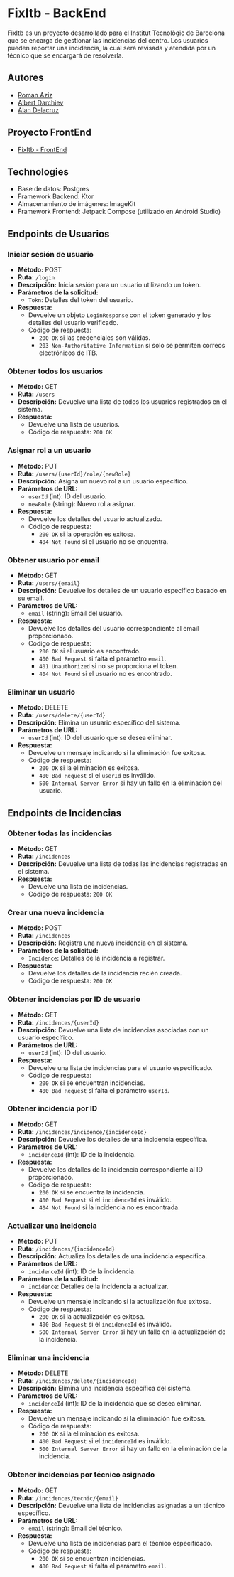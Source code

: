 # FixItb - BackEnd

FixItb es un proyecto desarrollado para el Institut Tecnològic de Barcelona que se encarga de gestionar las incidencias del centro. Los usuarios pueden reportar una incidencia, la cual será revisada y atendida por un técnico que se encargará de resolverla.

## Autores
- [Roman Aziz](https://github.com/muhammad-roman)
- [Albert Darchiev](https://github.com/AlbertDarchiev)
- [Alan Delacruz](https://github.com/AlandelaCruuz)

## Proyecto FrontEnd
- [FixItb - FrontEnd](https://github.com/AlbertDarchiev/FixITB_Frontend)


## Technologies
- Base de datos: Postgres
- Framework Backend: Ktor
- Almacenamiento de imágenes: ImageKit
- Framework Frontend: Jetpack Compose (utilizado en Android Studio)



## Endpoints de Usuarios

### Iniciar sesión de usuario
- **Método:** POST
- **Ruta:** `/login`
- **Descripción:** Inicia sesión para un usuario utilizando un token.
- **Parámetros de la solicitud:** 
  - `Tokn`: Detalles del token del usuario.
- **Respuesta:**
  - Devuelve un objeto `LoginResponse` con el token generado y los detalles del usuario verificado.
  - Código de respuesta:
    - `200 OK` si las credenciales son válidas.
    - `203 Non-Authoritative Information` si solo se permiten correos electrónicos de ITB.

### Obtener todos los usuarios
- **Método:** GET
- **Ruta:** `/users`
- **Descripción:** Devuelve una lista de todos los usuarios registrados en el sistema.
- **Respuesta:**
  - Devuelve una lista de usuarios.
  - Código de respuesta: `200 OK`

### Asignar rol a un usuario
- **Método:** PUT
- **Ruta:** `/users/{userId}/role/{newRole}`
- **Descripción:** Asigna un nuevo rol a un usuario específico.
- **Parámetros de URL:**
  - `userId` (int): ID del usuario.
  - `newRole` (string): Nuevo rol a asignar.
- **Respuesta:**
  - Devuelve los detalles del usuario actualizado.
  - Código de respuesta:
    - `200 OK` si la operación es exitosa.
    - `404 Not Found` si el usuario no se encuentra.

### Obtener usuario por email
- **Método:** GET
- **Ruta:** `/users/{email}`
- **Descripción:** Devuelve los detalles de un usuario específico basado en su email.
- **Parámetros de URL:**
  - `email` (string): Email del usuario.
- **Respuesta:**
  - Devuelve los detalles del usuario correspondiente al email proporcionado.
  - Código de respuesta:
    - `200 OK` si el usuario es encontrado.
    - `400 Bad Request` si falta el parámetro `email`.
    - `401 Unauthorized` si no se proporciona el token.
    - `404 Not Found` si el usuario no es encontrado.

### Eliminar un usuario
- **Método:** DELETE
- **Ruta:** `/users/delete/{userId}`
- **Descripción:** Elimina un usuario específico del sistema.
- **Parámetros de URL:**
  - `userId` (int): ID del usuario que se desea eliminar.
- **Respuesta:**
  - Devuelve un mensaje indicando si la eliminación fue exitosa.
  - Código de respuesta:
    - `200 OK` si la eliminación es exitosa.
    - `400 Bad Request` si el `userId` es inválido.
    - `500 Internal Server Error` si hay un fallo en la eliminación del usuario.



## Endpoints de Incidencias

### Obtener todas las incidencias
- **Método:** GET
- **Ruta:** `/incidences`
- **Descripción:** Devuelve una lista de todas las incidencias registradas en el sistema.
- **Respuesta:**
  - Devuelve una lista de incidencias.
  - Código de respuesta: `200 OK`

### Crear una nueva incidencia
- **Método:** POST
- **Ruta:** `/incidences`
- **Descripción:** Registra una nueva incidencia en el sistema.
- **Parámetros de la solicitud:**
  - `Incidence`: Detalles de la incidencia a registrar.
- **Respuesta:**
  - Devuelve los detalles de la incidencia recién creada.
  - Código de respuesta: `200 OK`

### Obtener incidencias por ID de usuario
- **Método:** GET
- **Ruta:** `/incidences/{userId}`
- **Descripción:** Devuelve una lista de incidencias asociadas con un usuario específico.
- **Parámetros de URL:**
  - `userId` (int): ID del usuario.
- **Respuesta:**
  - Devuelve una lista de incidencias para el usuario especificado.
  - Código de respuesta:
    - `200 OK` si se encuentran incidencias.
    - `400 Bad Request` si falta el parámetro `userId`.

### Obtener incidencia por ID
- **Método:** GET
- **Ruta:** `/incidences/incidence/{incidenceId}`
- **Descripción:** Devuelve los detalles de una incidencia específica.
- **Parámetros de URL:**
  - `incidenceId` (int): ID de la incidencia.
- **Respuesta:**
  - Devuelve los detalles de la incidencia correspondiente al ID proporcionado.
  - Código de respuesta:
    - `200 OK` si se encuentra la incidencia.
    - `400 Bad Request` si el `incidenceId` es inválido.
    - `404 Not Found` si la incidencia no es encontrada.

### Actualizar una incidencia
- **Método:** PUT
- **Ruta:** `/incidences/{incidenceId}`
- **Descripción:** Actualiza los detalles de una incidencia específica.
- **Parámetros de URL:**
  - `incidenceId` (int): ID de la incidencia.
- **Parámetros de la solicitud:**
  - `Incidence`: Detalles de la incidencia a actualizar.
- **Respuesta:**
  - Devuelve un mensaje indicando si la actualización fue exitosa.
  - Código de respuesta:
    - `200 OK` si la actualización es exitosa.
    - `400 Bad Request` si el `incidenceId` es inválido.
    - `500 Internal Server Error` si hay un fallo en la actualización de la incidencia.

### Eliminar una incidencia
- **Método:** DELETE
- **Ruta:** `/incidences/delete/{incidenceId}`
- **Descripción:** Elimina una incidencia específica del sistema.
- **Parámetros de URL:**
  - `incidenceId` (int): ID de la incidencia que se desea eliminar.
- **Respuesta:**
  - Devuelve un mensaje indicando si la eliminación fue exitosa.
  - Código de respuesta:
    - `200 OK` si la eliminación es exitosa.
    - `400 Bad Request` si el `incidenceId` es inválido.
    - `500 Internal Server Error` si hay un fallo en la eliminación de la incidencia.

### Obtener incidencias por técnico asignado
- **Método:** GET
- **Ruta:** `/incidences/tecnic/{email}`
- **Descripción:** Devuelve una lista de incidencias asignadas a un técnico específico.
- **Parámetros de URL:**
  - `email` (string): Email del técnico.
- **Respuesta:**
  - Devuelve una lista de incidencias para el técnico especificado.
  - Código de respuesta:
    - `200 OK` si se encuentran incidencias.
    - `400 Bad Request` si falta el parámetro `email`.

